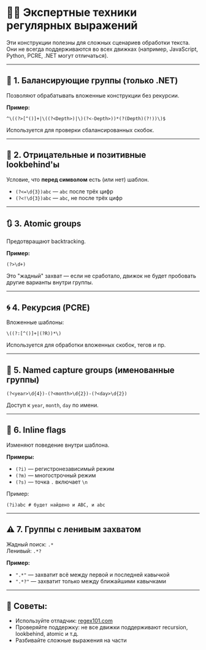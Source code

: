 # 🧙‍♂️ Экспертные техники регулярных выражений

Эти конструкции полезны для сложных сценариев обработки текста. Они не всегда поддерживаются во всех движках (например, JavaScript, Python, PCRE, .NET могут отличаться).

---

## 🧬 1. Балансирующие группы (только .NET)

Позволяют обрабатывать вложенные конструкции без рекурсии.

**Пример:**

```regex
^\((?>[^()]+|\((?<Depth>)|\)(?<-Depth>))*(?(Depth)(?!))\)$
```

Используется для проверки сбалансированных скобок.

---

## 🧠 2. Отрицательные и позитивные lookbehind'ы

Условие, что **перед символом** есть (или нет) шаблон.

- `(?<=\d{3})abc` — `abc` после трёх цифр
- `(?<!\d{3})abc` — `abc`, не после трёх цифр

---

## 🔃 3. Atomic groups

Предотвращают backtracking.

**Пример:**

```regex
(?>\d+)
```

Это "жадный" захват — если не сработало, движок не будет пробовать другие варианты внутри группы.

---

## 🌀 4. Рекурсия (PCRE)

Вложенные шаблоны:

```regex
\((?:[^()]+|(?R))*\)
```

Используется для обработки вложенных скобок, тегов и пр.

---

## 🧾 5. Named capture groups (именованные группы)

```regex
(?<year>\d{4})-(?<month>\d{2})-(?<day>\d{2})
```

Доступ к `year`, `month`, `day` по имени.

---

## 📌 6. Inline flags

Изменяют поведение внутри шаблона.

**Примеры:**

- `(?i)` — регистронезависимый режим
- `(?m)` — многострочный режим
- `(?s)` — точка `.` включает `\n`

Пример:

```regex
(?i)abc # будет найдено и ABC, и abc
```

---

## ⚠️ 7. Группы с ленивым захватом

Жадный поиск: `.*`  
Ленивый: `.*?`

**Пример:**

- `".*"` — захватит всё между первой и последней кавычкой
- `".*?"` — захватит только между ближайшими кавычками

---

## 🧠 Советы:

- Используйте отладчик: [regex101.com](https://regex101.com/)
- Проверяйте поддержку: не все движки поддерживают recursion, lookbehind, atomic и т.д.
- Разбивайте сложные выражения на части
